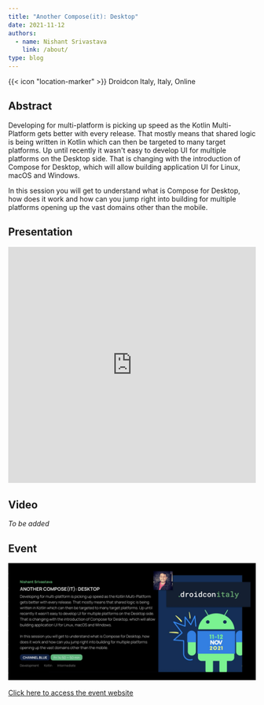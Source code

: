 ```yaml
---
title: "Another Compose(it): Desktop"
date: 2021-11-12
authors:
  - name: Nishant Srivastava
    link: /about/
type: blog
---
```


{{< icon "location-marker" >}} Droidcon Italy, Italy, Online

<!--more-->

## Abstract

Developing for multi-platform is picking up speed as the Kotlin Multi-Platform gets better with every release. That mostly means that shared logic is being written in Kotlin which can then be targeted to many target platforms. Up until recently it wasn't easy to develop UI for multiple platforms on the Desktop side. That is changing with the introduction of Compose for Desktop, which will allow building application UI for Linux, macOS and Windows.

In this session you will get to understand what is Compose for Desktop, how does it work and how can you jump right into building for multiple platforms opening up the vast domains other than the mobile.

## Presentation

<iframe src="https://docs.google.com/presentation/d/e/2PACX-1vQMIhEhMgB-vQ5i4siIqhMf4TK9Q1bCGkImuaI9KCgc9eDC0ajIWPM2BMJPelm8U7IP3BPTN2xThWyE/embed?start=false&loop=false&delayms=3000" frameborder="0" width="100%" height="480" allowfullscreen="true" mozallowfullscreen="true" webkitallowfullscreen="true"></iframe>

## Video

_To be added_

## Event

<a href="https://it.droidcon.com/2021/agenda/" target="_blank">
    <img src="/images/talks/droidcon_italy_2021/speaker.jpeg" />
    <p>Click here to access the event website</p>
</a>
